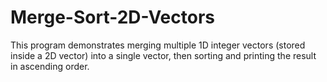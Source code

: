 # Merge-Sort-2D-Vectors
This program demonstrates merging multiple 1D integer vectors (stored inside a 2D vector) into a single vector, then sorting and printing the result in ascending order.
